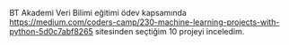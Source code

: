 BT Akademi Veri Bilimi eğitimi ödev kapsamında https://medium.com/coders-camp/230-machine-learning-projects-with-python-5d0c7abf8265 sitesinden seçtiğim 10 projeyi inceledim.
